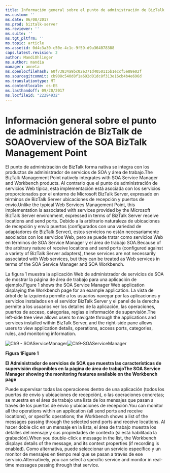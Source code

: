 ```yaml
---
title: Información general sobre el punto de administración de BizTalk de SOA | Documentos de Microsoft
ms.custom: ''
ms.date: 06/08/2017
ms.prod: biztalk-server
ms.reviewer: ''
ms.suite: ''
ms.tgt_pltfrm: ''
ms.topic: article
ms.assetid: 0d4c3a30-c50e-4c1c-9f59-d9a364078388
caps.latest.revision: 2
author: MandiOhlinger
ms.author: mandia
manager: anneta
ms.openlocfilehash: 60f73834a9bc02e371d4050115b1eccf5e88e02f
ms.sourcegitcommit: cb908c540d8f1a692d01dc8f313e16cb4b4e696d
ms.translationtype: MT
ms.contentlocale: es-ES
ms.lasthandoff: 09/20/2017
ms.locfileid: "22294932"
---
```

# <a name="overview-of-the-soa-biztalk-management-point"></a><span data-ttu-id="242df-102">Información general sobre el punto de administración de BizTalk de SOA</span><span class="sxs-lookup"><span data-stu-id="242df-102">Overview of the SOA BizTalk Management Point</span></span>
<span data-ttu-id="242df-103">El punto de administración de BizTalk forma nativa se integra con los productos de administrador de servicios de SOA y área de trabajo.</span><span class="sxs-lookup"><span data-stu-id="242df-103">The BizTalk Management Point natively integrates with SOA Service Manager and Workbench products.</span></span> <span data-ttu-id="242df-104">Al contrario que el punto de administración de servicios Web típica, esta implementación está asociada con los servicios proporcionados por el entorno de Microsoft BizTalk Server, expresado en términos de BizTalk Server ubicaciones de recepción y puertos de envío.</span><span class="sxs-lookup"><span data-stu-id="242df-104">Unlike the typical Web Services Management Point, this implementation is associated with services provided by the Microsoft BizTalk Server environment, expressed in terms of BizTalk Server receive locations and send ports.</span></span> <span data-ttu-id="242df-105">Debido a la arbitrario naturaleza de ubicaciones de recepción y envío puertos (configurados con una variedad de adaptadores de BizTalk Server), estos servicios no están necesariamente asociados con los servicios Web, pero se puede tratar como servicios Web en términos de SOA Service Manager y el área de trabajo SOA.</span><span class="sxs-lookup"><span data-stu-id="242df-105">Because of the arbitrary nature of receive locations and send ports (configured against a variety of BizTalk Server adapters), these services are not necessarily associated with Web services, but they can be treated as Web services in terms of the SOA Service Manager and SOA Workbench.</span></span>  
  
 <span data-ttu-id="242df-106">La figura 1 muestra la aplicación Web de administrador de servicios de SOA de mostrar la página de área de trabajo para una aplicación de ejemplo.</span><span class="sxs-lookup"><span data-stu-id="242df-106">Figure 1 shows the SOA Service Manager Web application displaying the Workbench page for an example application.</span></span> <span data-ttu-id="242df-107">La vista de árbol de la izquierda permite a los usuarios navegar por las aplicaciones y servicios instalados en el servidor BizTalk Server y el panel de la derecha permite a los usuarios ver los detalles de la aplicación, las operaciones, puertos de acceso, categorías, reglas e información de supervisión.</span><span class="sxs-lookup"><span data-stu-id="242df-107">The left-side tree view allows users to navigate through the applications and services installed within BizTalk Server, and the right-side pane allows users to view application details, operations, access ports, categories, rules, and monitoring information.</span></span>  
  
 <span data-ttu-id="242df-108">![Ch9 &#45; SOAServiceManager](../esb-toolkit/media/ch9-soaservicemanager.jpg "Ch9-SOAServiceManager")</span><span class="sxs-lookup"><span data-stu-id="242df-108">![Ch9&#45;SOAServiceManager](../esb-toolkit/media/ch9-soaservicemanager.jpg "Ch9-SOAServiceManager")</span></span>  
  
 <span data-ttu-id="242df-109">**Figura 1**</span><span class="sxs-lookup"><span data-stu-id="242df-109">**Figure 1**</span></span>  
  
 <span data-ttu-id="242df-110">**El Administrador de servicios de SOA que muestra las características de supervisión disponibles en la página de área de trabajo**</span><span class="sxs-lookup"><span data-stu-id="242df-110">**The SOA Service Manager showing the monitoring features available on the Workbench page**</span></span>  
  
 <span data-ttu-id="242df-111">Puede supervisar todas las operaciones dentro de una aplicación (todos los puertos de envío y ubicaciones de recepción), o las operaciones concretas; se muestra en el área de trabajo una lista de los mensajes que pasan a través de los puertos de envío y ubicaciones de recepción.</span><span class="sxs-lookup"><span data-stu-id="242df-111">You can monitor all the operations within an application (all send ports and receive locations), or specific operations; the Workbench shows a list of the messages passing through the selected send ports and receive locations.</span></span> <span data-ttu-id="242df-112">Al hacer doble clic en un mensaje en la lista, el área de trabajo muestra los detalles del mensaje y sus propiedades de contexto (si está habilitada la grabación).</span><span class="sxs-lookup"><span data-stu-id="242df-112">When you double-click a message in the list, the Workbench displays details of the message, and its context properties (if recording is enabled).</span></span> <span data-ttu-id="242df-113">Como alternativa, puede seleccionar un servicio específico y un monitor de mensajes en tiempo real que se pasan a través de ese servicio.</span><span class="sxs-lookup"><span data-stu-id="242df-113">Alternatively, you can select a specific service and monitor in real-time messages passing through that service.</span></span>